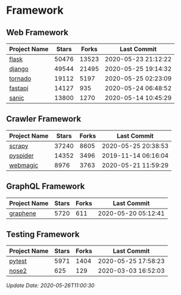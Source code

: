 # Framework

## Web Framework

| Project Name | Stars | Forks | Last Commit |
| ------------ | ----- | ----- | ----------- |
| [flask](https://github.com/pallets/flask) | 50476 | 13523 | 2020-05-23 21:12:22 |
| [django](https://github.com/django/django) | 49544 | 21495 | 2020-05-25 19:14:32 |
| [tornado](https://github.com/tornadoweb/tornado) | 19112 | 5197 | 2020-05-25 02:23:09 |
| [fastapi](https://github.com/tiangolo/fastapi) | 14127 | 935 | 2020-05-24 06:48:52 |
| [sanic](https://github.com/huge-success/sanic) | 13800 | 1270 | 2020-05-14 10:45:29 |

## Crawler Framework

| Project Name | Stars | Forks | Last Commit |
| ------------ | ----- | ----- | ----------- |
| [scrapy](https://github.com/scrapy/scrapy) | 37240 | 8605 | 2020-05-25 20:38:53 |
| [pyspider](https://github.com/binux/pyspider) | 14352 | 3496 | 2019-11-14 06:16:04 |
| [webmagic](https://github.com/code4craft/webmagic) | 8976 | 3763 | 2020-05-21 11:59:29 |

## GraphQL Framework

| Project Name | Stars | Forks | Last Commit |
| ------------ | ----- | ----- | ----------- |
| [graphene](https://github.com/graphql-python/graphene) | 5720 | 611 | 2020-05-20 05:12:41 |

## Testing Framework

| Project Name | Stars | Forks | Last Commit |
| ------------ | ----- | ----- | ----------- |
| [pytest](https://github.com/pytest-dev/pytest) | 5971 | 1404 | 2020-05-25 17:58:23 |
| [nose2](https://github.com/nose-devs/nose2) | 625 | 129 | 2020-03-03 16:52:03 |

*Update Date: 2020-05-26T11:00:30*